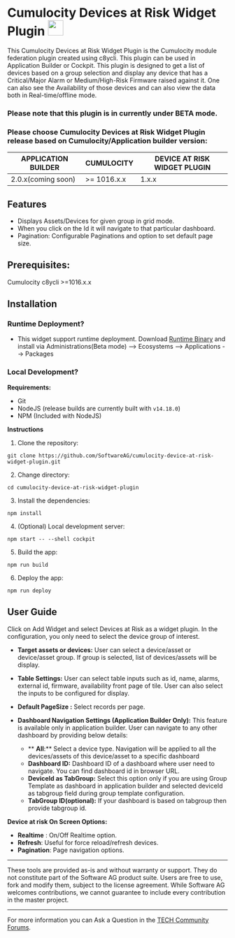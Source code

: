 # Cumulocity Devices at Risk Widget Plugin [<img width="35" src="https://user-images.githubusercontent.com/67993842/97668428-f360cc80-1aa7-11eb-8801-da578bda4334.png"/>](https://github.com/SoftwareAG/cumulocity-device-at-risk-widget-plugin/releases/download/1.0.0-beta/device-at-risk-runtime-widget-1.0.0-beta.zip)

This Cumulocity Devices at Risk Widget Plugin is the Cumulocity module federation plugin created using c8ycli. This plugin can be used in Application Builder or Cockpit. This plugin is designed to get a list of devices based on a group selection and display any device that has a Critical/Major Alarm or Medium/High-Risk Firmware raised against it.
One can also see the Availability of those devices and can also view the data both in Real-time/offline mode.

### Please note that this plugin is in currently under BETA mode.

### Please choose Cumulocity Devices at Risk Widget Plugin release based on Cumulocity/Application builder version:

|APPLICATION BUILDER | CUMULOCITY | DEVICE AT RISK WIDGET PLUGIN |
|--------------------|------------|------------------------------|
| 2.0.x(coming soon) | >= 1016.x.x| 1.x.x                        |

## Features
 - Displays Assets/Devices for given group in grid mode.
 - When you click on the Id it will navigate to that particular dashboard.  
 - Pagination: Configurable Paginations and option to set default page size.

## Prerequisites:
   Cumulocity c8ycli >=1016.x.x
   
## Installation

  
### Runtime Deployment?

* This widget support runtime deployment. Download [Runtime Binary](https://github.com/SoftwareAG/cumulocity-device-at-risk-widget-plugin/releases/download/1.0.0-beta/device-at-risk-runtime-widget-1.0.0-beta.zip) and install via Administrations(Beta mode) --> Ecosystems --> Applications --> Packages 

### Local Development?

**Requirements:**
* Git
* NodeJS (release builds are currently built with `v14.18.0`)
* NPM (Included with NodeJS)

**Instructions**
1. Clone the repository: 
```
git clone https://github.com/SoftwareAG/cumulocity-device-at-risk-widget-plugin.git
```
2. Change directory: 
```
cd cumulocity-device-at-risk-widget-plugin
```
3. Install the dependencies: 
```
npm install
```
4. (Optional) Local development server: 
```
npm start -- --shell cockpit
```
5. Build the app: 
```
npm run build
```
6. Deploy the app: 
```
npm run deploy
```

## User Guide
Click on Add Widget and select Devices at Risk as a widget plugin. In the configuration, you only need to select the device group of interest.
-   **Target assets or devices:**  User can select a device/asset or device/asset group. If group is selected, list of devices/assets will be display.
    
-   **Table Settings:**  User can select table inputs such as  id, name, alarms, external id, firmware, availability  front page of tile. User can also select the inputs  to be configured for display.
    
-   **Default PageSize  :** Select records per page.
    
-   **Dashboard Navigation Settings (Application Builder Only):**  This feature is available only in application builder. User can navigate to any other dashboard by providing below details:
    -  ** **All**:**  Select a device type. Navigation will be applied to all the devices/assets of this device/asset to a specific dashboard
    -   **Dashboard ID:**  Dashboard ID of a dashboard where user need to navigate. You can find dashboard id in browser URL.
    -   **DeviceId as TabGroup:**  Select this option only if you are using Group Template as dashboard in application builder and selected deviceId as tabgroup field during group template configuration.
    -   **TabGroup ID(optional):**  If your dashboard is based on tabgroup then provide tabgroup id.
        
**Device at risk On Screen Options:**

-   **Realtime**  : On/Off Realtime option.
-   **Refresh**: Useful for force reload/refresh devices.
-   **Pagination**: Page navigation options.


------------------------------

These tools are provided as-is and without warranty or support. They do not constitute part of the Software AG product suite. Users are free to use, fork and modify them, subject to the license agreement. While Software AG welcomes contributions, we cannot guarantee to include every contribution in the master project.
_____________________
For more information you can Ask a Question in the [TECH Community Forums](https://tech.forums.softwareag.com/tag/Cumulocity-IoT).
